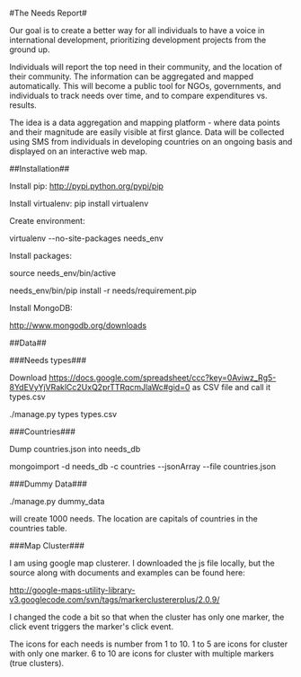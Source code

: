 #The Needs Report#

Our goal is to create a better way for all individuals to have a voice in international development, prioritizing development projects from the ground up.

Individuals will report the top need in their community, and the location of their community. The information can be aggregated and mapped automatically. This will become a public tool for NGOs, governments, and individuals to track needs over time, and to compare expenditures vs. results.

The idea is a data aggregation and mapping platform - where data points and their magnitude are easily visible at first glance. Data will be collected using SMS from individuals in developing countries on an ongoing basis and displayed on an interactive web map.

##Installation##

Install pip:
http://pypi.python.org/pypi/pip

Install virtualenv:
pip install virtualenv

Create environment:

virtualenv --no-site-packages needs_env

Install packages:

source needs_env/bin/active

needs_env/bin/pip install -r needs/requirement.pip

Install MongoDB:

http://www.mongodb.org/downloads

##Data##

###Needs types###

Download https://docs.google.com/spreadsheet/ccc?key=0Aviwz_Rg5-8YdEVyYjVRaklCc2UxQ2prTTRqcmJlaWc#gid=0 as CSV file and call it types.csv

./manage.py types types.csv

###Countries###

Dump countries.json into needs_db

mongoimport -d needs_db -c countries --jsonArray --file countries.json

###Dummy Data###

./manage.py dummy_data

will create 1000 needs.  The location are capitals of countries in the countries table.
 
###Map Cluster###

I am using google map clusterer.  I downloaded the js file locally, but the source along with documents and examples can be found here:

http://google-maps-utility-library-v3.googlecode.com/svn/tags/markerclustererplus/2.0.9/

I changed the code a bit so that when the cluster has only one marker, the click event triggers the marker's click event.

The icons for each needs is number from 1 to 10.  1 to 5 are icons for cluster with only one marker.  6 to 10 are icons for cluster with multiple markers (true clusters). 

